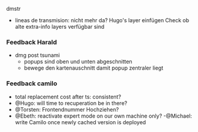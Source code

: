 

dmstr
- lineas de transmision: nicht mehr da?
Hugo's layer einfügen
Check ob alte extra-info layers verfügbar sind


### Feedback Harald
- dmg post tsunami
    - popups sind oben und unten abgeschnitten
    - bewege den kartenauschnitt damit popup zentraler liegt

### Feedback camilo

- total replacement cost after ts: consistent?
- @Hugo: will time to recuperation be in there?
- @Torsten: Frontendnummer Hochziehen?
- @Ebeth: reactivate expert mode on our own machine only?
-@Michael: write Camilo once newly cached version is deployed
